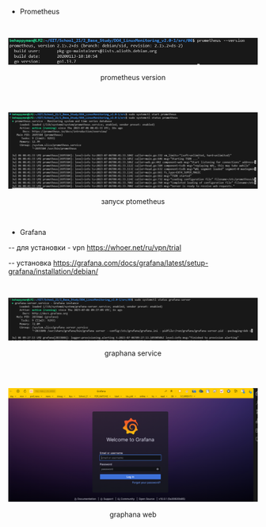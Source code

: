 - Prometheus

<center>
<br>

![prometheus](./img/1.PNG)

prometheus version

<br>
</center>

<center>
<br>

![prometheus status](./img/2.PNG)

запуск ptometheus

<br>
</center>

- Grafana

-- для установки - vpn https://whoer.net/ru/vpn/trial

-- установка https://grafana.com/docs/grafana/latest/setup-grafana/installation/debian/

<center>
<br>

![graphana](./img/3.PNG)

graphana service

<br>
</center>

<center>
<br>

![graphana](./img/4.PNG)

graphana web

<br>
</center>

